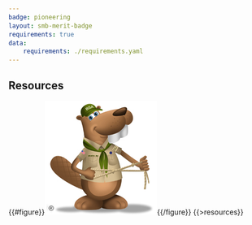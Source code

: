 ```yaml
---
badge: pioneering
layout: smb-merit-badge
requirements: true
data:
    requirements: ./requirements.yaml
---
```


## Resources

{{#figure}}<img src="pioneering-bucky.jpg" class="W(100%)" />{{/figure}}
{{>resources}}
